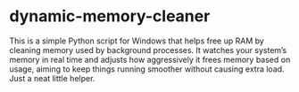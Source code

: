 # dynamic-memory-cleaner
This is a simple Python script for Windows that helps free up RAM by cleaning memory used by background processes. It watches your system’s memory in real time and adjusts how aggressively it frees memory based on usage, aiming to keep things running smoother without causing extra load. Just a neat little helper.
